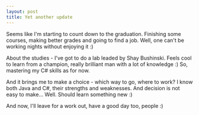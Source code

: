 ```yaml
---
layout: post
title: Yet another update
---
```


Seems like I'm starting to count down to the graduation. Finishing some courses, making better grades and going to find a job. Well, one can't be working nights without enjoying it :)

About the studies - I've got to do a lab leaded by Shay Bushinski. Feels cool to learn from a champion, really brilliant man with a lot of knowledge :)
So, mastering my C# skills as for now. 

And it brings me to make a choice - which way to go, where to work? I know both Java and C#, their strengths and weaknesses. And decision is not easy to make... Well. Should learn something new :)

And now, I'll leave for a work out, have a good day too, people :)
